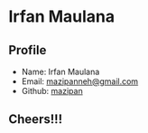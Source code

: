 # Irfan Maulana

## Profile

+ Name: Irfan Maulana
+ Email: mazipanneh@gmail.com
+ Github: [mazipan](https://github.com/mazipan)

## Cheers!!!
